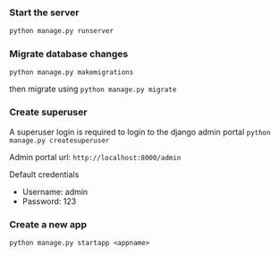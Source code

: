 ### Start the server
```bash
python manage.py runserver
```

### Migrate database changes

`python manage.py makemigrations`

then migrate using
`python manage.py migrate`


### Create superuser
A superuser login is required to login to the django admin portal
`python manage.py createsuperuser`

Admin portal url: `http://localhost:8000/admin`

Default credentials
* Username: admin
* Password: 123


### Create a new app
`python manage.py startapp <appname>`